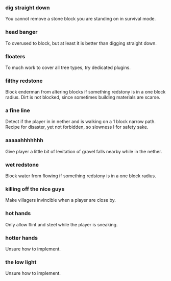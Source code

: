 ### dig straight down
You cannot remove a stone block you are standing on in survival mode.

### head banger
To overused to block, but at least it is better than digging straight down.

### floaters
To much work to cover all tree types, try dedicated plugins.

### filthy redstone
Block enderman from altering blocks if something redstony is in a one block radius.
Dirt is not blocked, since sometimes building materials are scarse.

### a fine line
Detect if the player in in nether and is walking on a 1 block narrow path.
Recipe for disaster, yet not forbidden, so slowness I for safety sake.

### aaaaahhhhhhh
Give player a little bit of levitation of gravel falls nearby while in the nether.

### wet redstone
Block water from flowing if something redstony is in a one block radius.

### killing off the nice guys
Make villagers invincible when a player are close by.

### hot hands
Only allow flint and steel while the player is sneaking.

### hotter hands
Unsure how to implement.

### the low light
Unsure how to implement.
